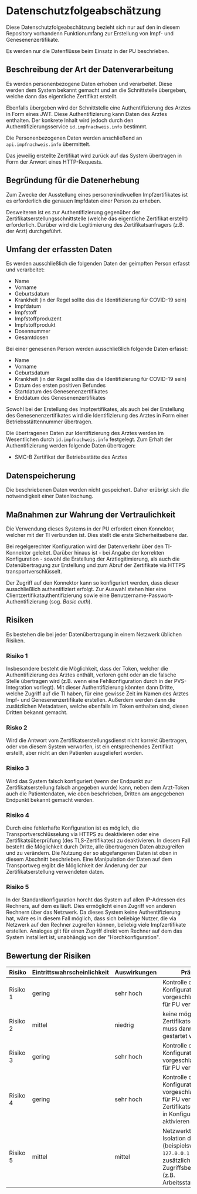 # Datenschutzfolgeabschätzung

Diese Datenschutzfolgeabschätzung bezieht sich nur auf den in diesem Repository vorhandenn Funktionumfang zur Erstellung von Impf- und Genesenenzertifikate.

Es werden nur die Datenflüsse beim Einsatz in der PU beschrieben.

## Beschreibung der Art der Datenverarbeitung

Es werden personenbezogene Daten erhoben und verarbeitet. Diese werden dem System bekannt gemacht und an die Schnittstelle übergeben, welche dann das eigentliche Zertifikat erstellt.

Ebenfalls übergeben wird der Schnittstelle eine Authentifizierung des Arztes in Form eines JWT. Diese Authentifizierung kann Daten des Arztes enthalten. Der konkrete Inhalt wird jedoch durch den Authentifizierungsservice `id.impfnachweis.info` bestimmt.

Die Personenbezogenen Daten werden anschließend an `api.impfnachweis.info` übermittelt.

Das jeweilig erstellte Zertifikat wird zurück auf das System übertragen in Form der Anwort eines HTTP-Requests.

## Begründung für die Datenerhebung

Zum Zwecke der Ausstellung eines personenindivuellen Impfzertifikates ist es erforderlich die genauen Impfdaten einer Person zu erheben.

Desweiteren ist es zur Authentifizierung gegenüber der Zertifikatserstellungsschnittstelle (welche das eigentliche Zertifikat erstellt) erforderlich. Darüber wird die Legitimierung des Zertifikatsanfragers (z.B. der Arzt) durchgeführt.

## Umfang der erfassten Daten

Es werden ausschließlich die folgenden Daten der geimpften Person erfasst und verarbeitet:
* Name
* Vorname
* Geburtsdatum
* Krankheit (in der Regel sollte das die Identifizierung für COVID-19 sein)
* Impfdatum
* Impfstoff
* Impfstoffproduzent
* Impfstoffprodukt
* Dosennummer
* Gesamtdosen

Bei einer genesenen Person werden ausschließlich folgende Daten erfasst:
* Name
* Vorname
* Geburtsdatum
* Krankheit (in der Regel sollte das die Identifizierung für COVID-19 sein)
* Datum des ersten positiven Befundes
* Startdatum des Genesenenzertifikates
* Enddatum des Genesenenzertifikates

Sowohl bei der Erstellung des Impfzertifikates, als auch bei der Erstellung des Genesenenzertifikates wird die Identifizierung des Arztes in Form einer Betriebsstättennummer übertragen.

Die übertragenen Daten zur Identifizierung des Arztes werden im Wesentlichen durch `id.impfnachweis.info` festgelegt. Zum Erhalt der Authentifizierung werden folgende Daten übertragen:
* SMC-B Zertifikat der Betriebsstätte des Arztes



## Datenspeicherung

Die beschriebenen Daten werden nicht gespeichert. Daher erübrigt sich die notwendigkeit einer Datenlöschung.

## Maßnahmen zur Wahrung der Vertraulichkeit

Die Verwendung dieses Systems in der PU erfordert einen Konnektor, welcher mit der TI verbunden ist. Dies stellt die erste Sicherheitsebene dar.

Bei regelgerechter Konfiguration wird der Datenverkehr über den TI-Konnektor geleitet. Darüber hinaus ist - bei Angabe der korrekten Konfiguration - sowohl die Erstellung der Arztlegitimierung, als auch die Datenübertragung zur Erstellung und zum Abruf der Zertifikate via HTTPS transportverschlüsselt.

Der Zugriff auf den Konnektor kann so konfiguriert werden, dass dieser ausschließlich authentifiziert erfolgt. Zur Auswahl stehen hier eine Clientzertifikatauthentifizierung sowie eine Benutzername-Passwort-Authentifizierung (sog. _Basic auth_).

## Risiken

Es bestehen die bei jeder Datenübertragung in einem Netzwerk üblichen Risiken.

### Risiko 1
Insbesondere besteht die Möglichkeit, dass der Token, welcher die Authentifizierung des Arztes enthält, verloren geht oder an die falsche Stelle übertragen wird (z.B. wenn eine Fehlkonfiguration durch in der PVS-Integration vorliegt). Mit dieser Authentifizierung könnten dann Dritte, welche Zugriff auf die TI haben, für eine gewisse Zeit im Namen des Arztes Impf- und Genesenenzertifikate erstellen. Außerdem werden dann die zusätzlichen Metadataen, welche ebenfalls im Token enthalten sind, diesen Dritten bekannt gemacht.

### Risko 2
Wird die Antwort vom Zertifikatserstellungsdienst nicht korrekt übertragen, oder von diesem System verworfen, ist ein entsprechendes Zertifikat erstellt, aber nicht an den Patienten ausgeliefert worden.

### Risiko 3
Wird das System falsch konfiguriert (wenn der Endpunkt zur Zertifikatserstellung falsch angegeben wurde) kann, neben dem Arzt-Token auch die Patientendaten, wie oben beschrieben, Dritten am angegebenen Endpunkt bekannt gemacht werden.

### Risiko 4
Durch eine fehlerhafte Konfiguration ist es möglich, die Transportverschlüsselung via HTTPS zu deaktivieren oder eine Zertifikatsüberprüfung (des TLS-Zertifikates) zu deaktivieren. In diesem Fall besteht die Möglichkeit durch Dritte, alle übertragenen Daten abzugreifen und zu verändern. Die Nutzung der so abgefangenen Daten ist oben in diesem Abschnitt beschrieben. Eine Manipulation der Daten auf dem Transportweg ergibt die Möglichkeit der Änderung der zur Zertifikatserstellung verwendeten daten.

### Risiko 5
In der Standardkonfiguration horcht das System auf allen IP-Adressen des Rechners, auf dem es läuft. Dies ermöglicht einen Zugriff von anderen Rechnern über das Netzwerk. Da dieses System keine Authentifizierung hat, wäre es in diesem Fall möglich, dass sich beliebige Nutzer, die via Netzwerk auf den Rechner zugreifen können, beliebig viele Impfzertifikate erstellen. Analoges gilt für einen Zugriff direkt vom Rechner auf dem das System installiert ist, unabhängig von der "Horchkonfiguration".

## Bewertung der Risiken

| Risiko | Eintrittswahrscheinlichkeit | Auswirkungen | Prävention |
| ----- | ----- | ------ | ------ |
| Risiko 1 | gering | sehr hoch | Kontrolle der Konfiguration; vorgeschlagene Werte für PU verwenden |
| Risiko 2 | mittel | niedrig | keine möglich; Zertifikatserstellung muss dann erneut gestartet werden |
| Risiko 3 | gering | sehr hoch | Kontrolle der Konfiguration; vorgeschlagene Werte für PU verwenden |
| Risiko 4 | gering | sehr hoch | Kontrolle der Konfiguration; vorgeschlagene Werte für PU verwenden; Zertifikatsüberprüfung in Konfiguration aktivieren |
| Risiko 5 | mittel | mittel | Netzwerktechnische Isolation des Systems (beispielsweise nur auf `127.0.0.1` horchen); zusätzlich lokale Zugriffsbeschränkungen (z.B. Arbeitsstationsperre) |

